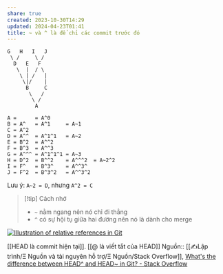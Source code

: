 ```yaml
---
share: true
created: 2023-10-30T14:29
updated: 2024-04-23T01:41
title: ~ và ^ là để chỉ các commit trước đó
---
```

```
G   H   I   J
 \ /     \ /
  D   E   F
   \  |  / \
    \ | /   |
     \|/    |
      B     C
       \   /
        \ /
         A

A =      = A^0
B = A^   = A^1     = A~1
C = A^2
D = A^^  = A^1^1   = A~2
E = B^2  = A^^2
F = B^3  = A^^3
G = A^^^ = A^1^1^1 = A~3
H = D^2  = B^^2    = A^^^2  = A~2^2
I = F^   = B^3^    = A^^3^
J = F^2  = B^3^2   = A^^3^2
```


Lưu ý: `A~2 = D`, nhưng `A^2 = C`

> [!tip] Cách nhớ
> - `~` nằm ngang nên nó chỉ đi thẳng
> - `^` có sự hội tụ giữa hai đường nên nó là dành cho merge

[![Illustration of relative references in Git](https://i.stack.imgur.com/Ye1H7.jpg)](https://i.stack.imgur.com/Ye1H7.jpg)

[[HEAD là commit hiện tại]]. [[@ là viết tắt của HEAD]]
Nguồn:: [[✍️Lập trình/Ξ Nguồn và tài nguyên hỗ trợ/Ξ Nguồn/Stack Overflow]], [What's the difference between HEAD^ and HEAD\~ in Git? - Stack Overflow](https://stackoverflow.com/q/2221658/3416774)